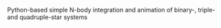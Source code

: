 Python-based simple N-body integration and animation of binary-, triple- and quadruple-star systems
